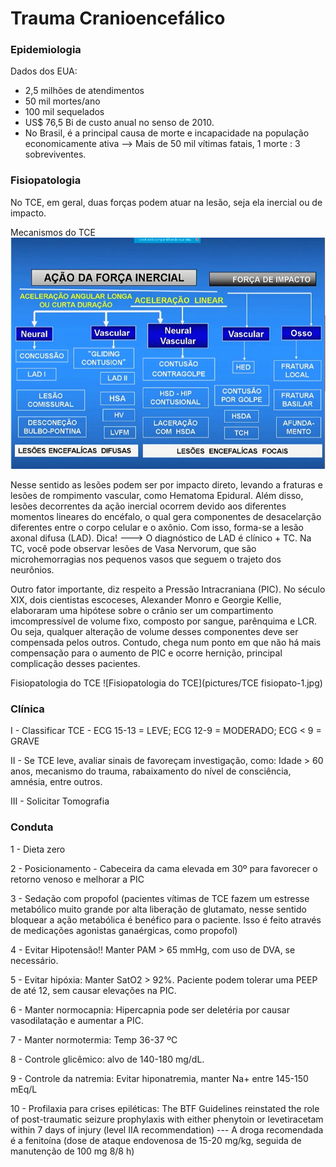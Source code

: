 # Trauma Cranioencefálico

### Epidemiologia

Dados dos EUA:
* 2,5 milhões de atendimentos
* 50 mil mortes/ano
* 100 mil sequelados 
* US$ 76,5 Bi de custo anual no senso de 2010.
* No Brasil, é a principal causa de morte e incapacidade na população economicamente ativa --> Mais de 50 mil vítimas fatais, 1 morte : 3 sobreviventes.

### Fisiopatologia

No TCE, em geral, duas forças podem atuar na lesão, seja ela inercial ou de impacto.

Mecanismos do TCE![Mecanismos do TCE](https://github.com/eduardo-andradeo/Medical-Notes.md/blob/main/pictures/TCE.png)

Nesse sentido as lesões podem ser por impacto direto, levando a fraturas e lesões de rompimento vascular, como Hematoma Epidural. Além disso, lesões decorrentes da ação inercial ocorrem devido aos diferentes momentos lineares do encéfalo, o qual gera componentes de desacelarção diferentes entre o corpo celular e o axônio. Com isso, forma-se a lesão axonal difusa (LAD). Dica! ---> O diagnóstico de LAD é clínico + TC. Na TC, você pode observar lesões de Vasa Nervorum, que são microhemorragias nos pequenos vasos que seguem o trajeto dos neurônios.

Outro fator importante, diz respeito a Pressão Intracraniana (PIC). No século XIX, dois cientistas escoceses, Alexander Monro e Georgie Kellie, elaboraram uma hipótese sobre o crânio ser um compartimento imcompressível de volume fixo, composto por sangue, parênquima e LCR. Ou seja, qualquer alteração de volume desses componentes deve ser compensada pelos outros. Contudo, chega num ponto em que não há mais compensação para o aumento de PIC e ocorre hernição, principal complicação desses pacientes.

Fisiopatologia do TCE ![Fisiopatologia do TCE](pictures/TCE fisiopato-1.jpg)


### Clínica

I - Classificar TCE - ECG 15-13 = LEVE; ECG 12-9 = MODERADO; ECG < 9 = GRAVE

II - Se TCE leve, avaliar sinais de favoreçam investigação, como: Idade > 60 anos, mecanismo do trauma, rabaixamento do nível de consciência, amnésia, entre outros.

III - Solicitar Tomografia

### Conduta

1 - Dieta zero

2 - Posicionamento - Cabeceira da cama elevada em 30º para favorecer o retorno venoso e melhorar a PIC

3 - Sedação com propofol (pacientes vítimas de TCE fazem um estresse metabólico muito grande por alta liberação de glutamato, nesse sentido bloquear a ação metabólica é benéfico para o paciente. Isso é feito através de medicações agonistas ganaérgicas, como propofol)

4 - Evitar Hipotensão!! Manter PAM > 65 mmHg, com uso de DVA, se necessário.

5 - Evitar hipóxia: Manter SatO2 > 92%. Paciente podem tolerar uma PEEP de até 12, sem causar elevações na PIC.

6 -  Manter normocapnia: Hipercapnia pode ser deletéria por causar vasodilatação e aumentar a PIC.

7 - Manter normotermia: Temp 36-37 ºC

8 - Controle glicêmico: alvo de 140-180 mg/dL.

9 - Controle da natremia: Evitar hiponatremia, manter Na+ entre 145-150 mEq/L

10 - Profilaxia para crises epiléticas: The BTF Guidelines reinstated the role of post-traumatic 
seizure prophylaxis with either phenytoin or levetiracetam 
within 7 days of injury (level IIA recommendation) --- A droga recomendada é a
fenitoína (dose de ataque endovenosa de 15-20 mg/kg,
seguida de manutenção de 100 mg 8/8 h)

